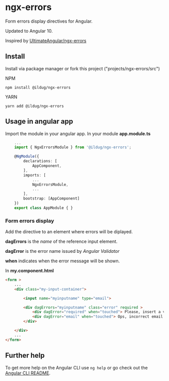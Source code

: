 # ngx-errors
Form errors display directives for Angular.

Updated to Angular 10.

Inspired by [UltimateAngular/ngx-errors](https://github.com/UltimateAngular/ngx-errors)

## Install

Install via package manager or fork this project ("projects/ngx-errors/src")

NPM 

```
npm install @ildug/ngx-errors
```
YARN 

```
yarn add @ildug/ngx-errors
```

## Usage in angular app

Import the module in your angular app. In your module **app.module.ts**

``` typescript
    ...
    import { NgxErrorsModule } from '@ildug/ngx-errors';

    @NgModule({
        declarations: [
            AppComponent,
        ],
        imports: [
            ...
            NgxErrorsModule,
            ...
        ],
        bootstrap: [AppComponent]
    })
    export class AppModule { }
```

### Form errors display

Add the directive to an element where errors will be diplayed.

**dagErrors** is the *name* of the reference input element.

**dagError** is the error name issued by  *Angular Validator* 

**when** indicates when the error message will be shown.

In **my.component.html**

``` html
<form >
    ...
    <div class="my-input-container">

        <input name="myinputname" type="email">

        <div dagErrors="myinputname" class="error" required >
            <div dagError="required" when="touched"> Please, insert a value</div>
            <div dagError="email" when="touched"> Ops, incorrect email format</div>
        </div>

    </div>
    ...
</form>
```

## Further help

To get more help on the Angular CLI use `ng help` or go check out the [Angular CLI README](https://github.com/angular/angular-cli/blob/master/README.md).
